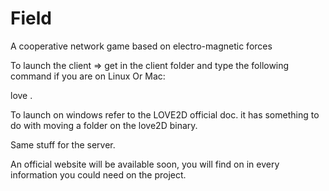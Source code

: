 Field
=====

A cooperative network game based on electro-magnetic forces


To launch the client => get in the client folder and type  the following command if you are on Linux Or Mac:

love .


To launch on windows refer to the LOVE2D official doc. it has something to do with moving a folder on the love2D binary.


Same stuff for the server.


An official website will be available soon, you will find on in every information you could need on the project.
